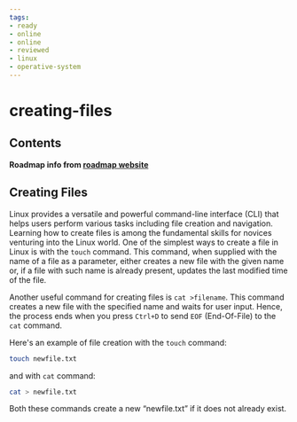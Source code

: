```yaml
---
tags:
- ready
- online
- online
- reviewed
- linux
- operative-system
---
```


# creating-files

## Contents

__Roadmap info from [roadmap website](https://roadmap.sh/linux/navigation-basics/creating-files)__

## Creating Files

Linux provides a versatile and powerful command-line interface (CLI) that helps users perform various tasks including file creation and navigation. Learning how to create files is among the fundamental skills for novices venturing into the Linux world. One of the simplest ways to create a file in Linux is with the `touch` command. This command, when supplied with the name of a file as a parameter, either creates a new file with the given name or, if a file with such name is already present, updates the last modified time of the file.

Another useful command for creating files is `cat >filename`. This command creates a new file with the specified name and waits for user input. Hence, the process ends when you press `Ctrl+D` to send `EOF` (End-Of-File) to the `cat` command.

Here's an example of file creation with the `touch` command:

```bash
touch newfile.txt
```

and with `cat` command:

```bash
cat > newfile.txt
```

Both these commands create a new “newfile.txt” if it does not already exist.
